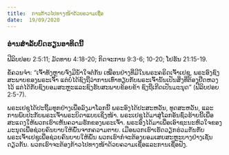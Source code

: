 ```yaml
---
title:  ການກ້າວໄປທາງໜ້າດ້ວຍຄວາມເຊື່ອ
date:  19/09/2020
---
```


### ອ່ານສຳລັບບົດຮຽນອາທິດນີ້
ຟີລິບປອຍ 2:5:11; ມັດທາຍ 4:18-20; ກິດຈະການ 9:3-6; 10-20; ໂຢຮັນ 21:15-19.

ຂໍ້ຄວນຈຳ: “ເຈົ້າທັງຫຼາຍຈົ່ງມີນ້ຳໃຈຕໍ່ກັນ ເໝືອນຢ່າງທີ່ມີໃນພຣະຄຣິດເຈົ້າເຢຊູ, ພຣະອົງຊົງສະພາບຂອງພຣະເຈົ້າ ແຕ່ບໍ່ໄດ້ຊົງຖືວ່າການເທົ່າທຽບກັບພຣະເຈົ້ານັ້ນເປັນສິ່ງທີ່ຕ້ອງຢືດຫວງໄວ້ ແຕ່ໄດ້ກັບຊົງຍອມສະຫຼະແລະຊົງຮັບສະພາບຂ້ອຍຂ້າ ຊົງຖືເກີດເປັນມະນຸດ” (ຟີລິບປອຍ 2:5-7).

ພຣະເຢຊູໄດ້ປະຖີ້ມທຸກຢ່າງເພື່ອລົງມາໂລກນີ້ ພຣະອົງໄດ້ປະສະຫວັນ, ທູດສະຫວັນ, ແລະ ການພົບປະກັບພຣະເຈົ້າພຣະບິດາແບບເຊິ່ງໜ້າ. ພຣະເຢຊູໄດ້ມາສູ່ໂລກອັນຊົ່ວຮ້າຍນີ້ເພື່ອສະແດງໃຫ້ພວກເຮົາເຫັນຄວາມຮັກຂອງພຣະເຈົ້າ. ພຣະອົງໄດ້ມາເພື່ອເອົາຊະນະຫົວໃຈຂອງມະນຸດເພື່ອຊ່ວຍຄົນບາບໃຫ້ພົ້ນຈາກຄວາມຕາຍ. ເມືອພວກເຮົາເຮັດວຽກຮ່ວມກັນກັບພຣະເຈົ້າເຢຊູເພື່ອຊ່ວຍຄົນບາບໃຫ້ພົ້ນ ພວກເຮົາກໍຈະຕ້ອງຍອມເສຍສະຫຼະບາງຢ່າງເຊັ່ນດຽວກັນ. ພວກເຮົາຈະຕ້ອງກ້າວໄປທາງໜ້າດ້ວຍຄວາມເຊື່ອແລະການເຊື່ອຟັງ.